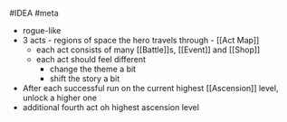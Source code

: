 #IDEA
#meta

- rogue-like
- 3 acts - regions of space the hero travels through - [[Act Map]]
    - each act consists of many [[Battle]]s, [[Event]] and [[Shop]]
    - each act should feel different
        - change the theme a bit
        - shift the story a bit
- After each successful run on the current highest [[Ascension]] level, unlock a higher one
- additional fourth act oh highest ascension level